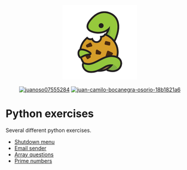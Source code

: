 <p align="center">
    <a href=#><img src="https://raw.githubusercontent.com/jbocane6/logos/main/otros/python.png" alt="python" width="200" /></a></p>
  
  <p align="center">
    <a href="https://twitter.com/juanoso07555284" target="blank"><img align="center" src="https://raw.githubusercontent.com/rahuldkjain/github-profile-readme-generator/master/src/images/icons/Social/twitter.svg" alt="juanoso07555284" height="30" width="40" /></a>
  <a href="https://linkedin.com/in/juan-camilo-bocanegra-osorio-18b1821a6" target="blank"><img align="center" src="https://raw.githubusercontent.com/rahuldkjain/github-profile-readme-generator/master/src/images/icons/Social/linked-in-alt.svg" alt="juan-camilo-bocanegra-osorio-18b1821a6" height="30" width="40" /></a>
  </p>

# Python exercises
Several different python exercises.

- [Shutdown menu](https://github.com/jbocane6/python_exercises/tree/master/shutdown_menu)
- [Email sender](https://github.com/jbocane6/python_exercises/tree/master/email_sender)
- [Array questions](https://github.com/jbocane6/python_exercises/tree/master/array_questions)
- [Prime numbers](https://github.com/jbocane6/python_exercises/tree/master/prime_numbers)
